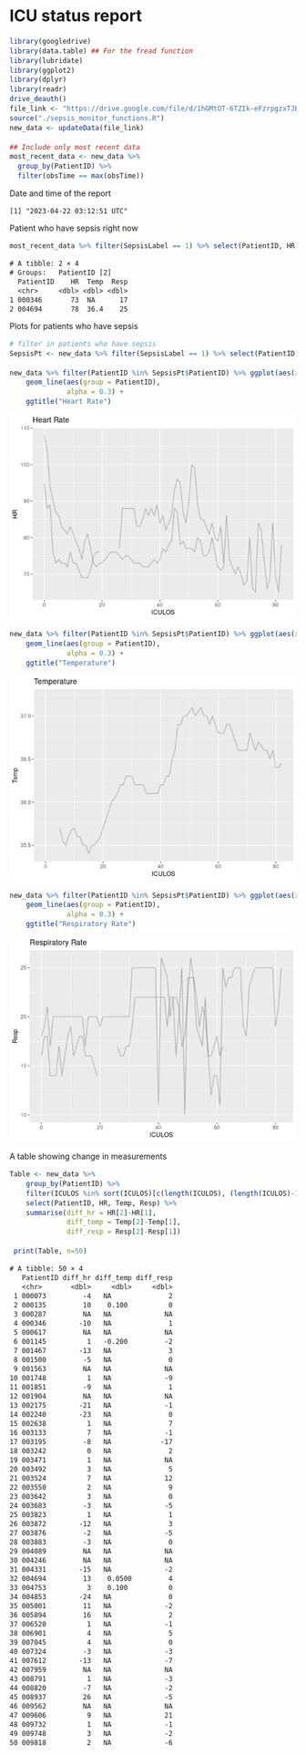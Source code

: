 ICU status report
================

``` r
library(googledrive)
library(data.table) ## For the fread function
library(lubridate)
library(ggplot2)
library(dplyr)
library(readr)
drive_deauth()
file_link <- "https://drive.google.com/file/d/1hGMtOT-6TZIk-eFzrpgzxTJBGAj1SEwH/view?usp=share_link"
source("./sepsis_monitor_functions.R")
new_data <- updateData(file_link)

## Include only most recent data
most_recent_data <- new_data %>%
  group_by(PatientID) %>%
  filter(obsTime == max(obsTime))
```

Date and time of the report

    [1] "2023-04-22 03:12:51 UTC"

Patient who have sepsis right now

``` r
most_recent_data %>% filter(SepsisLabel == 1) %>% select(PatientID, HR, Temp, Resp)
```

    # A tibble: 2 × 4
    # Groups:   PatientID [2]
      PatientID    HR  Temp  Resp
      <chr>     <dbl> <dbl> <dbl>
    1 000346       73  NA      17
    2 004694       78  36.4    25

Plots for patients who have sepsis

``` r
# filter in patients who have sepsis
SepsisPt <- new_data %>% filter(SepsisLabel == 1) %>% select(PatientID) %>% unique() 

new_data %>% filter(PatientID %in% SepsisPt$PatientID) %>% ggplot(aes(x = ICULOS, y = HR)) +
    geom_line(aes(group = PatientID),
              alpha = 0.3) +
    ggtitle("Heart Rate")
```

![](A7_files/figure-commonmark/unnamed-chunk-4-1.png)

``` r
new_data %>% filter(PatientID %in% SepsisPt$PatientID) %>% ggplot(aes(x = ICULOS, y = Temp)) +
    geom_line(aes(group = PatientID),
              alpha = 0.3) +
    ggtitle("Temperature")
```

![](A7_files/figure-commonmark/unnamed-chunk-4-2.png)

``` r
new_data %>% filter(PatientID %in% SepsisPt$PatientID) %>% ggplot(aes(x = ICULOS, y = Resp)) +
    geom_line(aes(group = PatientID),
              alpha = 0.3) +
    ggtitle("Respiratory Rate")
```

![](A7_files/figure-commonmark/unnamed-chunk-4-3.png)

A table showing change in measurements

``` r
Table <- new_data %>% 
    group_by(PatientID) %>% 
    filter(ICULOS %in% sort(ICULOS)[c(length(ICULOS), (length(ICULOS)-1))]) %>% 
    select(PatientID, HR, Temp, Resp) %>% 
    summarise(diff_hr = HR[2]-HR[1],
              diff_temp = Temp[2]-Temp[1],
              diff_resp = Resp[2]-Resp[1])
     
 print(Table, n=50)
```

    # A tibble: 50 × 4
       PatientID diff_hr diff_temp diff_resp
       <chr>       <dbl>     <dbl>     <dbl>
     1 000073         -4   NA              2
     2 000135         10    0.100          0
     3 000287         NA   NA             NA
     4 000346        -10   NA              1
     5 000617         NA   NA             NA
     6 001145          1   -0.200         -2
     7 001467        -13   NA              3
     8 001500         -5   NA              0
     9 001563         NA   NA             NA
    10 001748          1   NA             -9
    11 001851         -9   NA              1
    12 001904         NA   NA             NA
    13 002175        -21   NA             -1
    14 002240        -23   NA              0
    15 002638          1   NA              7
    16 003133          7   NA             -1
    17 003195         -8   NA            -17
    18 003242          0   NA              2
    19 003471          1   NA             NA
    20 003492          3   NA              5
    21 003524          7   NA             12
    22 003550          2   NA              9
    23 003642          3   NA              0
    24 003683         -3   NA             -5
    25 003823          1   NA              1
    26 003872        -12   NA              3
    27 003876         -2   NA             -5
    28 003883         -3   NA              0
    29 004089         NA   NA             NA
    30 004246         NA   NA             NA
    31 004331        -15   NA             -2
    32 004694         13    0.0500         4
    33 004753          3    0.100          0
    34 004853        -24   NA              0
    35 005001         11   NA             -2
    36 005894         16   NA              2
    37 006520          1   NA             -1
    38 006901          4   NA              5
    39 007045          4   NA              0
    40 007324         -3   NA             -3
    41 007612        -13   NA             -7
    42 007959         NA   NA             NA
    43 008791          1   NA             -3
    44 008820         -7   NA             -2
    45 008937         26   NA             -5
    46 009562         NA   NA             NA
    47 009606          9   NA             21
    48 009732          1   NA             -1
    49 009748          3   NA             -2
    50 009818          2   NA             -6
